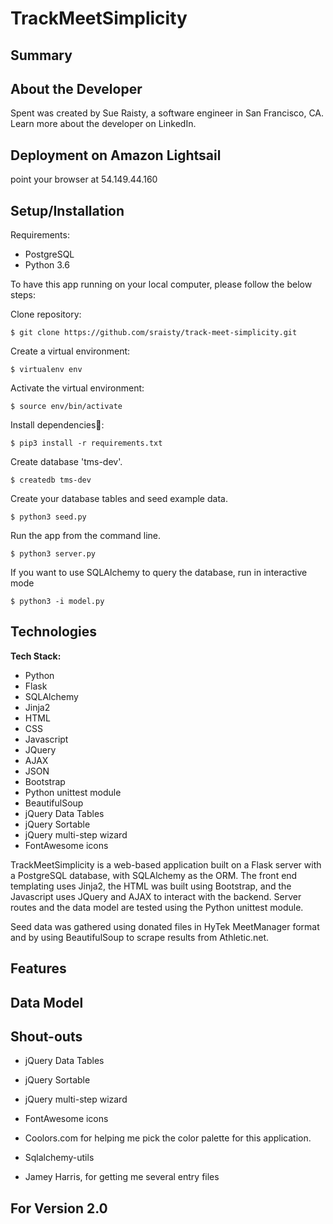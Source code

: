 # TrackMeetSimplicity

## Summary

## About the Developer
Spent was created by Sue Raisty, a software engineer in San Francisco, CA. Learn more about the developer on LinkedIn.

## Deployment on Amazon Lightsail
point your browser at 54.149.44.160


## Setup/Installation 
Requirements:
* PostgreSQL
* Python 3.6

To have this app running on your local computer, please follow the below steps:

Clone repository:

	$ git clone https://github.com/sraisty/track-meet-simplicity.git

Create a virtual environment:

	$ virtualenv env

Activate the virtual environment:

	$ source env/bin/activate
	
Install dependencies🔗:

	$ pip3 install -r requirements.txt

Create database 'tms-dev'.

	$ createdb tms-dev

Create your database tables and seed example data.

	$ python3 seed.py

Run the app from the command line.

	$ python3 server.py

If you want to use SQLAlchemy to query the database, run in interactive mode

	$ python3 -i model.py



## Technologies
**Tech Stack:**

* Python
* Flask
* SQLAlchemy
* Jinja2
* HTML
* CSS
* Javascript
* JQuery
* AJAX
* JSON
* Bootstrap
* Python unittest module
* BeautifulSoup
* jQuery Data Tables
* jQuery Sortable
* jQuery multi-step wizard
* FontAwesome icons



TrackMeetSimplicity is a web-based application built on a Flask server with a PostgreSQL database, with SQLAlchemy as the ORM. The front end templating uses Jinja2, the HTML was built using Bootstrap, and the Javascript uses JQuery and AJAX to interact with the backend. Server routes and the data model are tested using the Python unittest module.

Seed data was gathered using donated files in HyTek MeetManager format and by using BeautifulSoup to scrape results from Athletic.net.

## Features


## Data Model


## Shout-outs
* jQuery Data Tables
* jQuery Sortable
* jQuery multi-step wizard
* FontAwesome icons
* Coolors.com for helping me pick the color palette for this application.
* Sqlalchemy-utils

* Jamey Harris, for getting me several entry files

## For Version 2.0